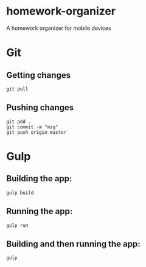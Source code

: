 # homework-organizer
A homework organizer for mobile devices

# Git

## Getting changes
	git pull

## Pushing changes
	git add .
	git commit -m "msg"
	git push origin master

# Gulp

## Building the app:
	gulp build

## Running the app:
	gulp run

## Building and then running the app:
	gulp